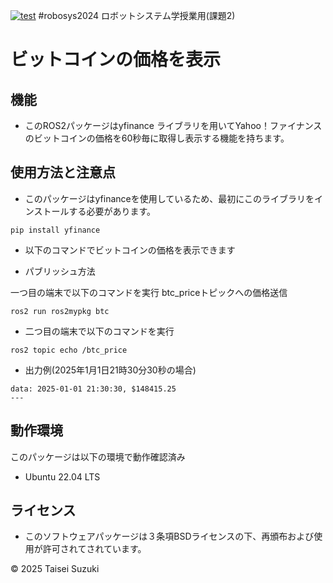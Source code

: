 [![test](https://github.com/taisei37/ros2mypkg/actions/workflows/test.yml/badge.svg)](https://github.com/taisei37/ros2mypkg/actions/workflows/test.yml)
#robosys2024
ロボットシステム学授業用(課題2)
# ビットコインの価格を表示

## 機能

- このROS2パッケージはyfinance ライブラリを用いてYahoo！ファイナンスのビットコインの価格を60秒毎に取得し表示する機能を持ちます。

## 使用方法と注意点
- このパッケージはyfinanceを使用しているため、最初にこのライブラリをインストールする必要があります。

```
pip install yfinance
```

- 以下のコマンドでビットコインの価格を表示できます

- パブリッシュ方法

 一つ目の端末で以下のコマンドを実行
 btc_priceトピックへの価格送信

```
ros2 run ros2mypkg btc
```

- 二つ目の端末で以下のコマンドを実行

```
ros2 topic echo /btc_price
```
- 出力例(2025年1月1日21時30分30秒の場合)
```
data: 2025-01-01 21:30:30, $148415.25
---
```

## 動作環境
このパッケージは以下の環境で動作確認済み
- Ubuntu 22.04 LTS

## ライセンス
- このソフトウェアパッケージは３条項BSDライセンスの下、再頒布および使用が許可されてされています。

© 2025 Taisei Suzuki
